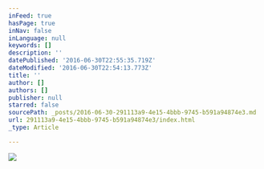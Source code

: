```yaml
---
inFeed: true
hasPage: true
inNav: false
inLanguage: null
keywords: []
description: ''
datePublished: '2016-06-30T22:55:35.719Z'
dateModified: '2016-06-30T22:54:13.773Z'
title: ''
author: []
authors: []
publisher: null
starred: false
sourcePath: _posts/2016-06-30-291113a9-4e15-4bbb-9745-b591a94874e3.md
url: 291113a9-4e15-4bbb-9745-b591a94874e3/index.html
_type: Article

---
```

![](https://the-grid-user-content.s3-us-west-2.amazonaws.com/544120ae-a1c8-4de2-ac1f-4944d4a202c7.jpg)